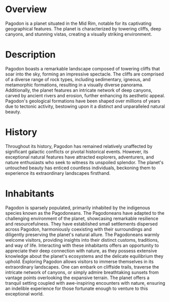 # Overview
Pagodon is a planet situated in the Mid Rim, notable for its captivating geographical features.
The planet is characterized by towering cliffs, deep canyons, and stunning vistas, creating a visually striking environment.

# Description
Pagodon boasts a remarkable landscape composed of towering cliffs that soar into the sky, forming an impressive spectacle.
The cliffs are comprised of a diverse range of rock types, including sedimentary, igneous, and metamorphic formations, resulting in a visually diverse panorama.
Additionally, the planet features an intricate network of deep canyons, carved by ancient rivers and erosion, further enhancing its aesthetic appeal.
Pagodon's geological formations have been shaped over millions of years due to tectonic activity, bestowing upon it a distinct and unparalleled natural beauty.



# History
Throughout its history, Pagodon has remained relatively unaffected by significant galactic conflicts or pivotal historical events.
However, its exceptional natural features have attracted explorers, adventurers, and nature enthusiasts who seek to witness its unspoiled splendor.
The planet's untouched beauty has enticed countless individuals, beckoning them to experience its extraordinary landscapes firsthand.



# Inhabitants
Pagodon is sparsely populated, primarily inhabited by the indigenous species known as the Pagodoneans.
The Pagodoneans have adapted to the challenging environment of the planet, showcasing remarkable resilience and resourcefulness.
They have established small settlements dispersed across Pagodon, harmoniously coexisting with their surroundings and diligently preserving the planet's natural allure.
The Pagodoneans warmly welcome visitors, providing insights into their distinct customs, traditions, and way of life.
Interacting with these inhabitants offers an opportunity to appreciate their deep connection with nature, as they possess extensive knowledge about the planet's ecosystems and the delicate equilibrium they uphold.
Exploring Pagodon allows visitors to immerse themselves in its extraordinary landscapes.
One can embark on cliffside trails, traverse the intricate network of canyons, or simply admire breathtaking sunsets from vantage points overlooking the expansive terrain.
The planet offers a tranquil setting coupled with awe-inspiring encounters with nature, ensuring an indelible experience for those fortunate enough to venture to this exceptional world.